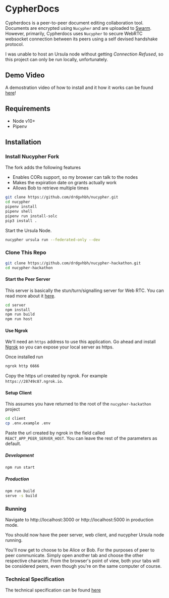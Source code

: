 # CypherDocs

Cypherdocs is a peer-to-peer document editing collaboration tool. Documents are encrypted using `Nucypher` and are uploaded to [Swarm](https://swarm-gateways.net/). However, primarily, Cypherdocs uses `Nucypher` to secure WebRTC websocket connection between its peers using a self devised handshake protocol.

I was unable to host an Ursula node without getting <i>Connection Refused</i>, so this project can only be run locally, unfortunately.

## Demo Video

A demostration video of how to install and it how it works can be found [here](https://www.youtube.com/watch?v=o8f9SGw5PrI)!

## Requirements

* Node v10+
* Pipenv

## Installation

### Install Nucypher Fork

The fork adds the following features

* Enables CORs support, so my browser can talk to the nodes
* Makes the expiration date on grants actually work
* Allows Bob to retrieve multiple times

```sh
git clone https://github.com/drdgvhbh/nucypher.git
cd nucypher
pipenv install
pipenv shell
pipenv run install-solc
pip3 install .
```

Start the Ursula Node.

```sh
nucypher ursula run --federated-only --dev
```

### Clone This Repo

```sh
git clone https://github.com/drdgvhbh/nucypher-hackathon.git
cd nucypher-hackathon
```

#### Start the Peer Server

This server is basically the stun/turn/signalling server for Web RTC. You can read more about it [here](https://developer.mozilla.org/en-US/docs/Web/API/WebRTC_API/Signaling_and_video_calling#The_signaling_server).

```sh
cd server
npm install
npm run build
npm run host
```

#### Use Ngrok

We'll need an `https` address to use this application. Go ahead and install [Ngrok](https://ngrok.com/) so you can expose your local server as https.

Once installed run

```sh
ngrok http 6666
```

Copy the https url created by ngrok. For example `https://28749c87.ngrok.io`.


#### Setup Client

This assumes you have returned to the root of the `nucypher-hackathon` project

```sh
cd client
cp .env.example .env
```

Paste the url created by ngrok in the field called `REACT_APP_PEER_SERVER_HOST`. You can leave the rest of the parameters as default.


##### Development

```sh
npm run start
```

##### Production

```sh
npm run build
serve -s build
```

### Running

Navigate to http://localhost:3000 or http://localhost:5000 in production mode.

You should now have the peer server, web client, and nucypher Ursula node running.

You'll now get to choose to be Alice or Bob. For the purposes of peer to peer communicate. Simply open another tab and choose the other respective character. From the browser's point of view, both your tabs will be considered peers, even though you're on the same computer of course.

### Technical Specification

The technical specification can be found [here](./TECHNICAL_SPECIFICATION.MD)